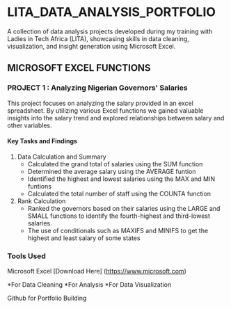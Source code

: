 # LITA_DATA_ANALYSIS_PORTFOLIO
A collection of data analysis projects developed during my training with Ladies in Tech Africa (LITA), showcasing skills in data cleaning, visualization, and insight generation using Microsoft Excel.

## MICROSOFT EXCEL FUNCTIONS

### PROJECT 1 : Analyzing Nigerian Governors' Salaries
This project focuses on analyzing the salary provided in an excel spreadsheet. By utilizing various Excel functions we gained valuable insights into the salary trend and explored relationships between salary and other variables.

#### Key Tasks and Findings
1. Data Calculation and Summary
   * Calculated the grand total of salaries using the SUM function
   * Determined the average salary using the AVERAGE funtion
   * Identified the highest and lowest salaries using the MAX and MIN funtions
   * Calculated the total number of staff using the COUNTA function
2. Rank Calculation
   * Ranked the governors based on their salaries using the LARGE and SMALL functions to identify the fourth-highest and third-lowest salaries.
   * The use of conditionals such as MAXIFS and MINIFS to get the highest and least salary of some states

### Tools Used
Microsoft Excel [Download Here] (https://www.microsoft.com)

 *For Data Cleaning
 *For Analysis
 *For Data Visualization
 
Github for Portfolio Building
